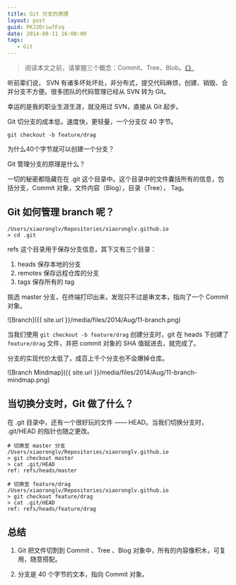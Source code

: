```yaml
---
title: Git 分支的原理
layout: post
guid: PKJ2OriwfFvq
date: 2014-08-11 16:00:00
tags:
   - Git
---
```


> 阅读本文之前，请掌握三个概念：Commit、Tree、Blob。[《》]()


听前辈们说， SVN 有诸多坏处坏处，非分布式，提交代码麻烦，创建、销毁、合并分支不方便。很多团队的代码管理已经从 SVN 转为 Git。

幸运的是我的职业生涯生涯，就没用过 SVN，直接从 Git 起步。

Git 切分支的成本低，速度快，更轻量，一个分支仅 40 字节。

    git checkout -b feature/drag


为什么40个字节就可以创建一个分支？

Git 管理分支的原理是什么？

一切的秘密都隐藏在在 .git 这个目录中。这个目录中的文件囊括所有的信息，包括分支，Commit 对象，文件内容（Blog），目录（Tree）， Tag。

## Git 如何管理 branch 呢？

    /Users/xiaoronglv/Repositories/xiaoronglv.github.io
    > cd .git

refs 这个目录用于保存分支信息，其下又有三个目录：

1. heads 保存本地的分支
2. remotes 保存远程仓库的分支
3. tags 保存所有的 tag

挑选 master 分支，在终端打印出来，发现只不过是串文本，指向了一个 Commit 对象。

![Branch]({{ site.url }}/media/files/2014/Aug/11-branch.png)


当我们使用 `git checkout -b feature/drag` 创建分支时，git 在 heads 下创建了 `feature/drag` 文件，并把 commit 对象的 SHA 值赋进去，就完成了。

分支的实现代价太低了，成百上千个分支也不会爆掉仓库。

![Branch Mindmap]({{ site.url }}/media/files/2014/Aug/11-branch-mindmap.png) 

## 当切换分支时，Git 做了什么？

在 .git 目录中，还有一个很好玩的文件 —— HEAD。当我们切换分支时， .git/HEAD 的指针也随之更改。


    # 切换至 master 分支
    /Users/xiaoronglv/Repositories/xiaoronglv.github.io
    > git checkout master
    > cat .git/HEAD
    ref: refs/heads/master
    
    # 切换至 feature/drag 
    /Users/xiaoronglv/Repositories/xiaoronglv.github.io
    > git checkout feature/drag
    > cat .git/HEAD
    ref: refs/heads/feature/drag



## 总结

1. Git 把文件切割到 Commit 、Tree 、Blog 对象中，所有的内容像积木，可复用，随意搭配。

2. 分支是 40 个字节的文本，指向 Commit 对象。



